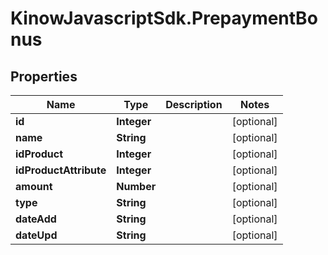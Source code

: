 # KinowJavascriptSdk.PrepaymentBonus

## Properties
Name | Type | Description | Notes
------------ | ------------- | ------------- | -------------
**id** | **Integer** |  | [optional] 
**name** | **String** |  | [optional] 
**idProduct** | **Integer** |  | [optional] 
**idProductAttribute** | **Integer** |  | [optional] 
**amount** | **Number** |  | [optional] 
**type** | **String** |  | [optional] 
**dateAdd** | **String** |  | [optional] 
**dateUpd** | **String** |  | [optional] 


